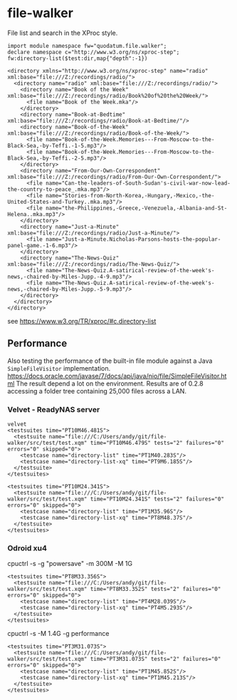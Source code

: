 # file-walker
File list  and search in the XProc style. 
````
import module namespace fw="quodatum.file.walker";
declare namespace c="http://www.w3.org/ns/xproc-step";
fw:directory-list($test:dir,map{"depth":-1})
````

````
<directory xmlns="http://www.w3.org/ns/xproc-step" name="radio" xml:base="file:///Z:/recordings/radio/">
  <directory name="radio" xml:base="file:///Z:/recordings/radio/">
    <directory name="Book of the Week" xml:base="file:///Z:/recordings/radio/Book%20of%20the%20Week/">
      <file name="Book of the Week.mka"/>
    </directory>
    <directory name="Book-at-Bedtime" xml:base="file:///Z:/recordings/radio/Book-at-Bedtime/"/>
    <directory name="Book-of-the-Week" xml:base="file:///Z:/recordings/radio/Book-of-the-Week/">
      <file name="Book-of-the-Week.Memories---From-Moscow-to-the-Black-Sea,-by-Teffi.-1-5.mp3"/>
      <file name="Book-of-the-Week.Memories---From-Moscow-to-the-Black-Sea,-by-Teffi.-2-5.mp3"/>
    </directory>
    <directory name="From-Our-Own-Correspondent" xml:base="file:///Z:/recordings/radio/From-Our-Own-Correspondent/">
      <file name="Can-the-leaders-of-South-Sudan's-civil-war-now-lead-the-country-to-peace_.mka.mp3"/>
      <file name="Stories-from-North-Korea,-Hungary,-Mexico,-the-United-States-and-Turkey..mka.mp3"/>
      <file name="the-Philippines,-Greece,-Venezuela,-Albania-and-St-Helena..mka.mp3"/>
    </directory>
    <directory name="Just-a-Minute" xml:base="file:///Z:/recordings/radio/Just-a-Minute/">
      <file name="Just-a-Minute.Nicholas-Parsons-hosts-the-popular-panel-game.-1-6.mp3"/>
    </directory>
    <directory name="The-News-Quiz" xml:base="file:///Z:/recordings/radio/The-News-Quiz/">
      <file name="The-News-Quiz.A-satirical-review-of-the-week's-news,-chaired-by-Miles-Jupp.-4-9.mp3"/>
      <file name="The-News-Quiz.A-satirical-review-of-the-week's-news,-chaired-by-Miles-Jupp.-5-9.mp3"/>
    </directory>
  </directory>
</directory>
````
see https://www.w3.org/TR/xproc/#c.directory-list


## Performance
Also testing the performance of the built-in file module against 
a Java `SimpleFileVisitor` implementation.
https://docs.oracle.com/javase/7/docs/api/java/nio/file/SimpleFileVisitor.html 
The result depend a lot on the environment. Results are of 0.2.8 accessing a folder tree containing 25,000 files across a LAN. 

### Velvet - ReadyNAS server
````
velvet
<testsuites time="PT10M46.481S">
  <testsuite name="file:///C:/Users/andy/git/file-walker/src/test/test.xqm" time="PT10M46.479S" tests="2" failures="0" errors="0" skipped="0">
    <testcase name="directory-list" time="PT1M40.283S"/>
    <testcase name="directory-list-xq" time="PT9M6.185S"/>
  </testsuite>
</testsuites>

<testsuites time="PT10M24.341S">
  <testsuite name="file:///C:/Users/andy/git/file-walker/src/test/test.xqm" time="PT10M24.341S" tests="2" failures="0" errors="0" skipped="0">
    <testcase name="directory-list" time="PT1M35.96S"/>
    <testcase name="directory-list-xq" time="PT8M48.37S"/>
  </testsuite>
</testsuites>
````

### Odroid xu4
cpuctrl -s -g "powersave" -m 300M -M 1G

````
<testsuites time="PT8M33.356S">
  <testsuite name="file:///C:/Users/andy/git/file-walker/src/test/test.xqm" time="PT8M33.352S" tests="2" failures="0" errors="0" skipped="0">
    <testcase name="directory-list" time="PT4M28.039S"/>
    <testcase name="directory-list-xq" time="PT4M5.293S"/>
  </testsuite>
</testsuites>
````
cpuctrl -s    -M 1.4G -g performance
````
<testsuites time="PT3M31.073S">
  <testsuite name="file:///C:/Users/andy/git/file-walker/src/test/test.xqm" time="PT3M31.073S" tests="2" failures="0" errors="0" skipped="0">
    <testcase name="directory-list" time="PT1M45.852S"/>
    <testcase name="directory-list-xq" time="PT1M45.213S"/>
  </testsuite>
</testsuites>

````
